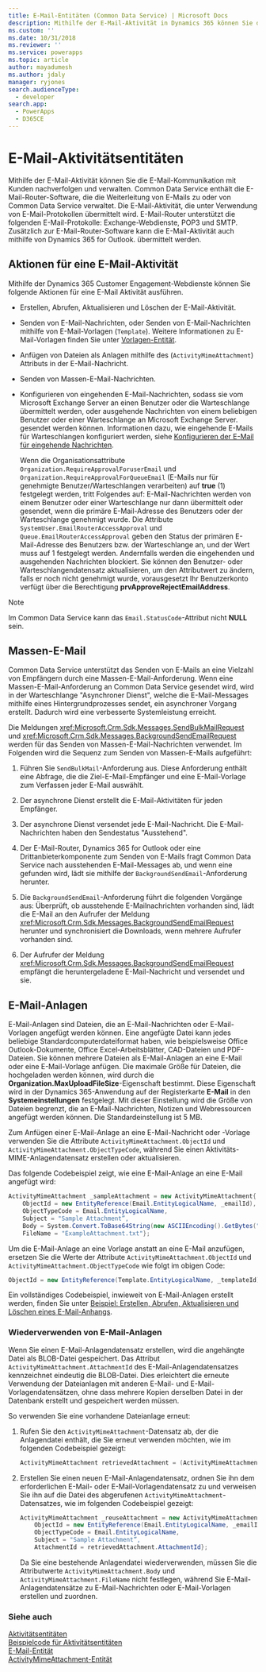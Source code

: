 ```yaml
---
title: E-Mail-Entitäten (Common Data Service) | Microsoft Docs
description: Mithilfe der E-Mail-Aktivität in Dynamics 365 können Sie die E-Mail-Kommunikation mit Kunden nachverfolgen und verwalten.
ms.custom: ''
ms.date: 10/31/2018
ms.reviewer: ''
ms.service: powerapps
ms.topic: article
author: mayadumesh
ms.author: jdaly
manager: ryjones
search.audienceType:
  - developer
search.app:
  - PowerApps
  - D365CE
---
```

# <a name="email-activity-entities"></a>E-Mail-Aktivitätsentitäten

Mithilfe der E-Mail-Aktivität können Sie die E-Mail-Kommunikation mit Kunden nachverfolgen und verwalten. Common Data Service enthält die E-Mail-Router-Software, die die Weiterleitung von E-Mails zu oder von Common Data Service verwaltet. Die E-Mail-Aktivität, die unter Verwendung von E-Mail-Protokollen übermittelt wird. E-Mail-Router unterstützt die folgenden E-Mail-Protokolle: Exchange-Webdienste, POP3 und SMTP. Zusätzlich zur E-Mail-Router-Software kann die E-Mail-Aktivität auch mithilfe von Dynamics 365 for Outlook. übermittelt werden.  
  
<a name="Actions"></a>   

## <a name="actions-on-an-email-activity"></a>Aktionen für eine E-Mail-Aktivität  
 Mithilfe der Dynamics 365 Customer Engagement-Webdienste können Sie folgende Aktionen für eine E-Mail Aktivität ausführen.  
  
- Erstellen, Abrufen, Aktualisieren und Löschen der E-Mail-Aktivität.  
  
- Senden von E-Mail-Nachrichten, oder Senden von E-Mail-Nachrichten mithilfe von E-Mail-Vorlagen (`Template`). Weitere Informationen zu E-Mail-Vorlagen finden Sie unter [Vorlagen-Entität](/reference/entities/template.md).  
  
- Anfügen von Dateien als Anlagen mithilfe des (`ActivityMimeAttachment`) Attributs in der E-Mail-Nachricht.  
  
- Senden von Massen-E-Mail-Nachrichten.  
  
- Konfigurieren von eingehenden E-Mail-Nachrichten, sodass sie vom Microsoft Exchange Server  an einen Benutzer oder die Warteschlange übermittelt werden, oder ausgehende Nachrichten von einem beliebigen Benutzer oder einer Warteschlange an Microsoft Exchange Server. gesendet werden können. Informationen dazu, wie eingehende E-Mails für Warteschlangen konfiguriert werden, siehe [Konfigurieren der E-Mail für eingehende Nachrichten](/dynamics365/customer-engagement/developer/configure-email-incoming-messages).  
  
   Wenn die Organisationsattribute `Organization.RequireApprovalForuserEmail` und `Organization.RequireApprovalForQueueEmail` (E-Mails nur für genehmigte Benutzer/Warteschlangen verarbeiten) auf **true** (1) festgelegt werden, tritt Folgendes auf: E-Mail-Nachrichten werden von einem Benutzer oder einer Warteschlange nur dann übermittelt oder gesendet, wenn die primäre E-Mail-Adresse des Benutzers oder der Warteschlange genehmigt wurde. Die Attribute `SystemUser.EmailRouterAccessApproval` und `Queue.EmailRouterAccessApproval` geben den Status der primären E-Mail-Adresse des Benutzers bzw. der Warteschlange an, und der Wert muss auf 1 festgelegt werden. Andernfalls werden die eingehenden und ausgehenden Nachrichten blockiert. Sie können den Benutzer- oder Warteschlangendatensatz aktualisieren, um den Attributwert zu ändern, falls er noch nicht genehmigt wurde, vorausgesetzt Ihr Benutzerkonto verfügt über die Berechtigung **prvApproveRejectEmailAddress**.
  
> [!NOTE]
>  Im Common Data Service kann das `Email.StatusCode`-Attribut nicht **NULL** sein.  
  
<a name="BulkE-Mail"></a>   

## <a name="bulk-email"></a>Massen-E-Mail  
 Common Data Service unterstützt das Senden von E-Mails an eine Vielzahl von Empfängern durch eine Massen-E-Mail-Anforderung. Wenn eine Massen-E-Mail-Anforderung an Common Data Service gesendet wird, wird in der Warteschlange "Asynchroner Dienst", welche die E-Mail-Messages mithilfe eines Hintergrundprozesses sendet, ein asynchroner Vorgang erstellt. Dadurch wird eine verbesserte Systemleistung erreicht.  
  
 Die Meldungen <xref:Microsoft.Crm.Sdk.Messages.SendBulkMailRequest> und <xref:Microsoft.Crm.Sdk.Messages.BackgroundSendEmailRequest> werden für das Senden von Massen-E-Mail-Nachrichten verwendet. Im Folgenden wird die Sequenz zum Senden von Massen-E-Mails aufgeführt:  
  
1. Führen Sie `SendBulkMail`-Anforderung aus. Diese Anforderung enthält eine Abfrage, die die Ziel-E-Mail-Empfänger und eine E-Mail-Vorlage zum Verfassen jeder E-Mail auswählt.  
  
2. Der asynchrone Dienst erstellt die E-Mail-Aktivitäten für jeden Empfänger.  
  
3. Der asynchrone Dienst versendet jede E-Mail-Nachricht. Die E-Mail-Nachrichten haben den Sendestatus "Ausstehend".  
  
4. Der E-Mail-Router, Dynamics 365 for Outlook oder eine Drittanbieterkomponente zum Senden von E-Mails fragt Common Data Service nach ausstehenden E-Mail-Messages ab, und wenn eine gefunden wird, lädt sie mithilfe der `BackgroundSendEmail`-Anforderung herunter.  
  
5. Die `BackgroundSendEmail`-Anforderung führt die folgenden Vorgänge aus: Überprüft, ob ausstehende E-Mailnachrichten vorhanden sind, lädt die E-Mail an den Aufrufer der Meldung <xref:Microsoft.Crm.Sdk.Messages.BackgroundSendEmailRequest> herunter und synchronisiert die Downloads, wenn mehrere Aufrufer vorhanden sind.  
  
6. Der Aufrufer der Meldung <xref:Microsoft.Crm.Sdk.Messages.BackgroundSendEmailRequest> empfängt die heruntergeladene E-Mail-Nachricht und versendet und sie.  
  
<a name="E-MailAttachments"></a>   
## <a name="email-attachments"></a>E-Mail-Anlagen  
 E-Mail-Anlagen sind Dateien, die an E-Mail-Nachrichten oder E-Mail-Vorlagen angefügt werden können. Eine angefügte Datei kann jedes beliebige Standardcomputerdateiformat haben, wie beispielsweise Office Outlook-Dokumente, Office Excel-Arbeitsblätter, CAD-Dateien und PDF-Dateien. Sie können mehrere Dateien als E-Mail-Anlagen an eine E-Mail oder eine E-Mail-Vorlage anfügen. Die maximale Größe für Dateien, die hochgeladen werden können, wird durch die **Organization.MaxUploadFileSize**-Eigenschaft bestimmt. Diese Eigenschaft wird in der Dynamics 365-Anwendung auf der Registerkarte **E-Mail** in den **Systemeinstellungen** festgelegt. Mit dieser Einstellung wird die Größe von Dateien begrenzt, die an E-Mail-Nachrichten, Notizen und Webressourcen angefügt werden können. Die Standardeinstellung ist 5 MB. 
  
 Zum Anfügen einer E-Mail-Anlage an eine E-Mail-Nachricht oder -Vorlage verwenden Sie die Attribute `ActivityMimeAttachment.ObjectId` und `ActivityMimeAttachment.ObjectTypeCode`, während Sie einen Aktivitäts-MIME-Anlagendatensatz erstellen oder aktualisieren.  
  
 Das folgende Codebeispiel zeigt, wie eine E-Mail-Anlage an eine E-Mail angefügt wird:  
  
```csharp  
ActivityMimeAttachment _sampleAttachment = new ActivityMimeAttachment{  
    ObjectId = new EntityReference(Email.EntityLogicalName, _emailId),  
    ObjectTypeCode = Email.EntityLogicalName,  
    Subject = "Sample Attachment”,  
    Body = System.Convert.ToBase64String(new ASCIIEncoding().GetBytes("Example Attachment")),  
    FileName = "ExampleAttachment.txt"};  
```  
  
 Um die E-Mail-Anlage an eine Vorlage anstatt an eine E-Mail anzufügen, ersetzen Sie die Werte der Attribute `ActivityMimeAttachment.ObjectId` und `ActivityMimeAttachment.ObjectTypeCode` wie folgt im obigen Code:  
  
```csharp  
ObjectId = new EntityReference(Template.EntityLogicalName, _templateId), ObjectTypeCode = Template.EntityLogicalName,  
```  
  
 Ein vollständiges Codebeispiel, inwieweit von E-Mail-Anlagen erstellt werden, finden Sie unter [Beispiel: Erstellen, Abrufen, Aktualisieren und Löschen eines E-Mail-Anhangs](/dynamics365/customer-engagement/developer/sample-create-retrieve-update-delete-email-attachment).  
  
### <a name="reusing-email-attachments"></a>Wiederverwenden von E-Mail-Anlagen  
 Wenn Sie einen E-Mail-Anlagendatensatz erstellen, wird die angehängte Datei als BLOB-Datei gespeichert. Das Attribut `ActivityMimeAttachment.AttachmentId` des E-Mail-Anlagendatensatzes kennzeichnet eindeutig die BLOB-Datei. Dies erleichtert die erneute Verwendung der Dateianlagen mit anderen E-Mail- und E-Mail-Vorlagendatensätzen, ohne dass mehrere Kopien derselben Datei in der Datenbank erstellt und gespeichert werden müssen.  
  
 So verwenden Sie eine vorhandene Dateianlage erneut:  
  
1.  Rufen Sie den `ActivityMimeAttachment`-Datensatz ab, der die Anlagendatei enthält, die Sie erneut verwenden möchten, wie im folgenden Codebeispiel gezeigt:  
  
    ```csharp  
    ActivityMimeAttachment retrievedAttachment = (ActivityMimeAttachment)_serviceProxy.Retrieve(ActivityMimeAttachment.EntityLogicalName, _emailAttachmentId, new ColumnSet(true));  
    ```  
  
2.  Erstellen Sie einen neuen E-Mail-Anlagendatensatz, ordnen Sie ihn dem erforderlichen E-Mail- oder E-Mail-Vorlagendatensatz zu und verweisen Sie ihn auf die Datei des abgerufenen `ActivityMimeAttachment`-Datensatzes, wie im folgenden Codebeispiel gezeigt:  
  
    ```csharp  
    ActivityMimeAttachment _reuseAttachment = new ActivityMimeAttachment{  
        ObjectId = new EntityReference(Email.EntityLogicalName, _emailId),  
        ObjectTypeCode = Email.EntityLogicalName,  
        Subject = "Sample Attachment”,  
        AttachmentId = retrievedAttachment.AttachmentId};  
    ```  
  
     Da Sie eine bestehende Anlagendatei wiederverwenden, müssen Sie die Attributwerte `ActivityMimeAttachment.Body` und `ActivityMimeAttachment.FileName` nicht festlegen, während Sie E-Mail-Anlagendatensätze zu E-Mail-Nachrichten oder E-Mail-Vorlagen erstellen und zuordnen.  
  
### <a name="see-also"></a>Siehe auch  
 [Aktivitätsentitäten](activity-entities.md)   
 [Beispielcode für Aktivitätsentitäten](/dynamics365/customer-engagement/developer/sample-code-activity-entities)   
 [E-Mail-Entität](/reference/entities/email.md)   
 [ActivityMimeAttachment-Entität](/reference/entities/activitymimeattachment.md)

